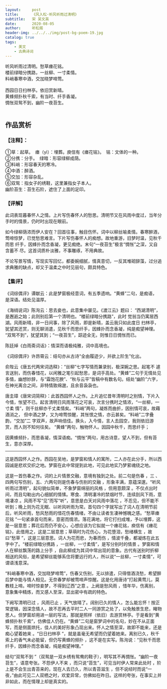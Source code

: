 ```yaml
---
layout:     post
title:      《风入松·听风听雨过清明》
subtitle:   宋 吴文英
date:       2020-08-05
author:     听松阁
header-img: ../../../img/post-bg-poem-19.jpg
catalog: true
tags:
    - 美文
    - 古典诗词
---
```



听风听雨过清明。愁草瘗花铭。<br>
楼前绿暗分携路，一丝柳、一寸柔情。<br>
料峭春寒中酒，交加晓梦啼莺。<br>
<br>
西园日日扫林亭。依旧赏新晴。<br>
黄蜂频扑秋千索，有当时、纤手香凝。<br>
惆怅双鸳不到，幽阶一夜苔生。<br>
<br>

## 作品赏析
### 【注释】：
①草：起草。　瘗（yì）：埋葬。庾信有《瘗花铭》。　铭：文体的一种。<br>
②分携：分手。　绿暗：形容绿柳成荫。<br>
③料峭：形容春天的寒冷。<br>
④中酒：醉酒。<br>
⑤交加：形容杂乱。<br>
⑥双鸳：指女子的绣鞋，这里兼指女子本人。　<br>
幽阶苔生：苔生石阶，遮住了上面的足印。<br>

### 【评解】

此词表现暮春怀人之情。上片写伤春怀人的愁思。清明节又在风雨中度过，当年分
手时的情景，仍时时出现在眼前。

如今绿柳荫浓而伊人安在？回首往事，触目伤怀。词中以柳丝喻柔情。春寒醉酒，
莺啼惊梦，已觉愁思难言。下片写伤春怀人的痴想。故地重游，旧梦时温，见秋千而思
纤手，因蜂扑而念香凝，更见痴绝。末句“一夜苔生”极言“惆怅”之深，又自含蓄不
尽。这首词质朴淡雅，不事雕琢，不用典故。

不论写景写情，写现实写回忆，都委婉细腻，情真意切，一反其堆砌辞藻，过分追
求典雅的缺点，却又于温柔之中时见丽句，颇具特色。

### 【集评】

《词综偶评》谭献云：此是梦窗极经意词，有五季遗响。“黄蜂”二句，是痴语，
是深语。结处见温厚。

《海绡说词》陈洵云：思去妾也，此意集中屡见。《渡江云》题曰：
“西湖清明”，是邂逅之始；此则别后第一个清明也。“楼前绿暗分携路”，此时
觉翁当仍寓居西湖。风雨新晴，非一日间事，除了风雨，即是新晴，盖云我只如此度日
扫林亭，犹望其还赏，则无聊消遣，见秋千而思纤手，因蜂扑而念香凝，纯是痴望神理。
“双鸳不到”，犹望其到；“一夜苔生”，踪迹全无，则惟日日惆怅而已。

陈廷焯《白雨斋词话》：情深而语极纯雅，词中高境也。

《词综偶评》许昂霄云：结句亦从古诗“全由履迹少，并欲上阶生”化出。

俞陛云《唐五代两宋词选释》：“丝柳”七字写情而兼录别，极深婉之思。起笔不
遽言送别，而伤春惜花，以闲雅之笔引起愁思，是词手高处。“黄蜂”二句于无情处见
多情，幽想妙辞，与“霜饱花腴”、“秋与云平”皆稿中有数名句。结处“幽阶”六字，
在神光离合之间，非特情致绵邈，且余音袅袅也。

唐圭璋《唐宋词简释》：此首西园怀人之作。上片追忆昔年清明时之别情，下片入
今情，怅望不已。起言清明日风雨落花之可哀，次言分携时之情浓，“一丝柳，一寸柔
情”，则千丝柳亦千丈柔情矣。“料峭”两句，凝炼而曲折，因别情可哀，故藉酒消之，
但中酒之梦，又为啼莺惊醒，其怅恨之情，亦云甚矣。“料峭”二字叠韵，“交加”二
字双声，故声响倍佳。换头，入今情，言人去园空，我则依旧游赏，而人则不知何往矣。
“黄蜂”两句，触物怀人。因园中秋千，而思纤手；

因黄蜂频扑，而思香凝，情深语痴。“惆怅”两句，用古诗意，望人不到，但有苔
生，意亦深厚。

--------------------------
这是西园怀人之作。西园在吴地，是梦窗和情人的寓所，二人亦在此分手，所以西园诚是悲欢交织之地。梦窗在此中常提到此地，可见此地实乃梦萦魂绕之地。

这是一首伤春之作。词的上片情景交融，意境有独到之处。前二句是伤春 ，三 、四两句写伤别，五、六两句则是伤春与伤别的交融 ，形象丰满，意蕴深邃。“听风听雨过清明”，起句貌似简单，不象梦窗绵丽的风格 ，但用意颇深 。不仅点出时间，而且勾勒出内心细腻的情愫。寒食、清明凄冷的禁烟时节，连续刮风下雨，意境凄凉 。风雨不写“见”而写“听”，意思是白天对风雨中落花 ，不忍见，但不能不听到；晚上则为花无眠、以听风听雨为常。首句四个字就写出了词人在清明节前后，听风听雨，愁风愁雨的惜花伤春情绪，不由让读者生凄神憾魄之感。“愁草瘗花铭 ”一句紧承首句而来，意密而情浓。落花满地，将它打扫成堆，予以埋葬，这是一层意思；葬花后而仍不安心，心想应该为它拟就一个瘗花铭，瘐信有《瘗花铭》，此借用之，这是二层意思；草萌时为花伤心，为花堕泪，愁绪横生 ，故曰“愁草 ”，这是三层意思。词人为花而悲，为春而伤 ，情波千叠，都凝炼在此五字中了。“楼前绿暗分携路 ，一丝柳，一寸柔情”，是写分别时的情景 。梦窗和情人在柳丝飘荡的路上分手 ，自此柳成为其词中常出现的意象。古代有送别时折柳相送的风俗，是希望柳丝能够系住将要远行的人，所以说“一丝柳，一寸柔情”，可谓语浅意深。

“料峭春寒中酒，交加晓梦啼莺”，伤春又伤别，无以排遣，只得借酒浇愁，希望醉后梦中能与情人相见。无奈春梦却被莺啼声惊醒。这是化用唐诗“打起黄莺儿，莫教枝上啼。啼时惊妾梦，不得到辽西”之意 。上阙是愁风雨 ，惜年华，伤离别，意象集中精炼，而又感人至深，显出密中有疏的特色。

下阙写清明已过 ，风雨已止 ，天气放晴了。阔别已久的情人，怎么能忘怀！按正常逻辑，因深念情人，故不忍再去平时二人一同游赏之处了，以免触景生悲，睹物思人。但梦窗却用进一层的写法，那就是照样（依旧）去游赏林亭。于是看到“黄蜂频扑秋千索”，仿佛佳人仍在。“黄蜂”二句是窗梦词中的名句，妙在不从正面写，而是侧面烘托，佳人的美好形象凸现出来。怀人之情至深，故即不能来，还是痴心望着她来 。“日日扫林亭 ”，就是虽毫无希望而仍望着她来。离别已久，秋千索上的香气未必能留，但仍写黄蜂的频扑 ，这不是在实写。陈洵说：“见秋千而思纤手，因蜂扑而念香凝，纯是痴望神理。”

结句“双鸳不到 ”（双鸳是一双乡绣有鸳鸯的鞋子），明写其不再惆怅。“幽阶一夜苔生”，语意夸张。不怨伊人不来 ，而只说“苔生”，可见当时伊人常来此处时 ，阶上是不会生出青苔来的，现在人去已久，所以青苔滋生 ，但不说经时而说“一夜，”由此可见二人双栖之时，欢爱异常，仿佛如在昨日。这样的夸张，在事实上并非如此，而在情理上却是真实的。
